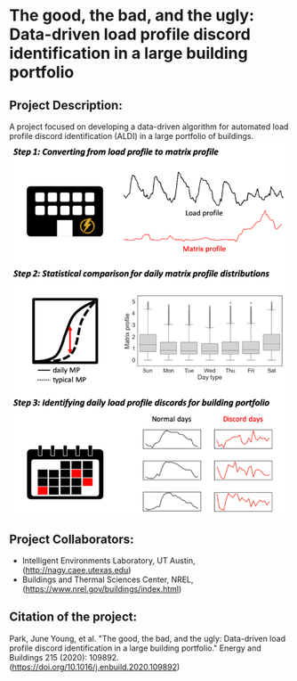 # The good, the bad, and the ugly: Data-driven load profile discord identification in a large building portfolio

## Project Description:

A project focused on developing a data-driven algorithm for automated load profile discord identification (ALDI) in a large portfolio of buildings.
![ALDI Overview](aldi.png)

## Project Collaborators:
- Intelligent Environments Laboratory, UT Austin, (http://nagy.caee.utexas.edu)
- Buildings and Thermal Sciences Center, NREL, (https://www.nrel.gov/buildings/index.html)

## Citation of the project:
Park, June Young, et al. "The good, the bad, and the ugly: Data-driven load profile discord identification in a large building portfolio." Energy and Buildings 215 (2020): 109892. (https://doi.org/10.1016/j.enbuild.2020.109892)
